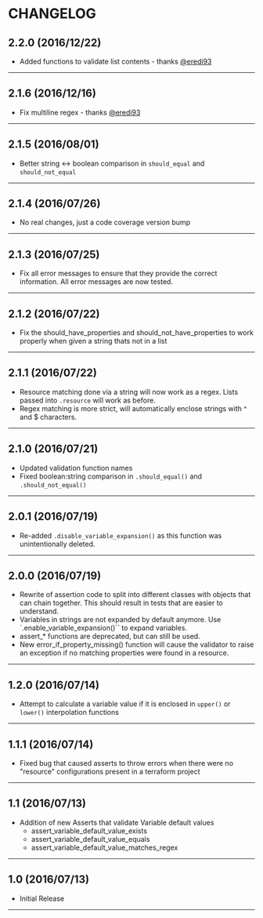 CHANGELOG
=========

## 2.2.0 (2016/12/22)

- Added functions to validate list contents - thanks [@eredi93](https://github.com/eredi93)

--------------------

## 2.1.6 (2016/12/16)

- Fix multiline regex - thanks [@eredi93](https://github.com/eredi93)

--------------------

## 2.1.5 (2016/08/01)

- Better string <-> boolean comparison in `should_equal` and `should_not_equal`

--------------------

## 2.1.4 (2016/07/26)

- No real changes, just a code coverage version bump

--------------------

## 2.1.3 (2016/07/25)

- Fix all error messages to ensure that they provide the correct information. All error messages are now tested.

--------------------

## 2.1.2 (2016/07/22)

- Fix the should_have_properties and should_not_have_properties to work properly when given a string thats not in a list

--------------------

## 2.1.1 (2016/07/22)

- Resource matching done via a string will now work as a regex. Lists passed into `.resource` will work as before.
- Regex matching is more strict, will automatically enclose strings with ^ and $ characters.

--------------------

## 2.1.0 (2016/07/21)

- Updated validation function names
- Fixed boolean:string comparison in `.should_equal()` and `.should_not_equal()`

--------------------

## 2.0.1 (2016/07/19)
- Re-added `.disable_variable_expansion()` as this function was unintentionally deleted.

--------------------

## 2.0.0 (2016/07/19)
- Rewrite of assertion code to split into different classes with objects that can chain together. This should result in tests that are easier to understand.
- Variables in strings are not expanded by default anymore. Use `.enable_variable_expansion()`` to expand variables.
- assert_* functions are deprecated, but can still be used.
- New error_if_property_missing() function will cause the validator to raise an exception if no matching properties were found in a resource.

--------------------

## 1.2.0 (2016/07/14)
- Attempt to calculate a variable value if it is enclosed in `upper()` or `lower()` interpolation functions

--------------------

## 1.1.1 (2016/07/14)
- Fixed bug that caused asserts to throw errors when there were no "resource" configurations present in a terraform project

--------------------

## 1.1 (2016/07/13)
- Addition of new Asserts that validate Variable default values
  - assert_variable_default_value_exists
  - assert_variable_default_value_equals
  - assert_variable_default_value_matches_regex

--------------------

## 1.0 (2016/07/13)
- Initial Release

--------------------
